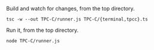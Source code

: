 
Build and watch for changes, from the top directory.

    tsc -w --out TPC-C/runner.js TPC-C/{terminal,tpcc}.ts

Run it, from the top directory.

    node TPC-C/runner.js

